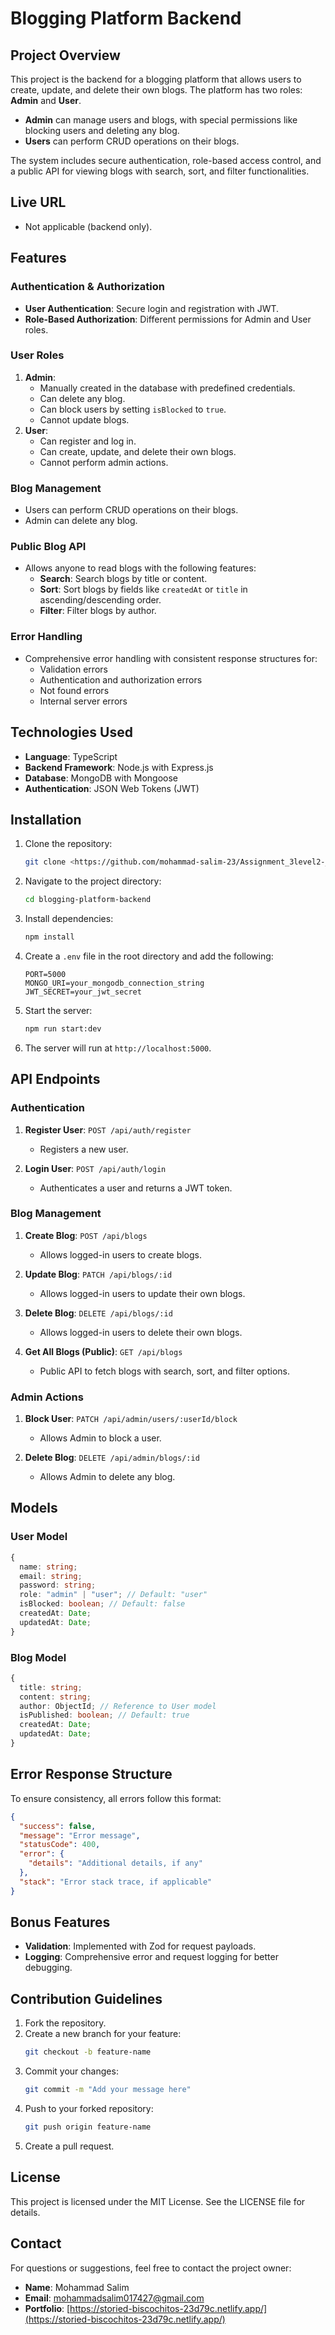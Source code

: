 # Blogging Platform Backend

## Project Overview
This project is the backend for a blogging platform that allows users to create, update, and delete their own blogs. The platform has two roles: **Admin** and **User**. 

- **Admin** can manage users and blogs, with special permissions like blocking users and deleting any blog.
- **Users** can perform CRUD operations on their blogs.

The system includes secure authentication, role-based access control, and a public API for viewing blogs with search, sort, and filter functionalities.

## Live URL
- Not applicable (backend only).

## Features
### Authentication & Authorization
- **User Authentication**: Secure login and registration with JWT.
- **Role-Based Authorization**: Different permissions for Admin and User roles.

### User Roles
1. **Admin**:
   - Manually created in the database with predefined credentials.
   - Can delete any blog.
   - Can block users by setting `isBlocked` to `true`.
   - Cannot update blogs.
2. **User**:
   - Can register and log in.
   - Can create, update, and delete their own blogs.
   - Cannot perform admin actions.

### Blog Management
- Users can perform CRUD operations on their blogs.
- Admin can delete any blog.

### Public Blog API
- Allows anyone to read blogs with the following features:
  - **Search**: Search blogs by title or content.
  - **Sort**: Sort blogs by fields like `createdAt` or `title` in ascending/descending order.
  - **Filter**: Filter blogs by author.

### Error Handling
- Comprehensive error handling with consistent response structures for:
  - Validation errors
  - Authentication and authorization errors
  - Not found errors
  - Internal server errors

## Technologies Used
- **Language**: TypeScript
- **Backend Framework**: Node.js with Express.js
- **Database**: MongoDB with Mongoose
- **Authentication**: JSON Web Tokens (JWT)

## Installation
1. Clone the repository:
   ```bash
   git clone <https://github.com/mohammad-salim-23/Assignment_3level2-_blog.git>
   ```
2. Navigate to the project directory:
   ```bash
   cd blogging-platform-backend
   ```
3. Install dependencies:
   ```bash
   npm install
   ```
4. Create a `.env` file in the root directory and add the following:
   ```env
   PORT=5000
   MONGO_URI=your_mongodb_connection_string
   JWT_SECRET=your_jwt_secret
   ```
5. Start the server:
   ```bash
   npm run start:dev
   ```
6. The server will run at `http://localhost:5000`.

## API Endpoints
### Authentication
1. **Register User**: `POST /api/auth/register`
   - Registers a new user.

2. **Login User**: `POST /api/auth/login`
   - Authenticates a user and returns a JWT token.

### Blog Management
1. **Create Blog**: `POST /api/blogs`
   - Allows logged-in users to create blogs.

2. **Update Blog**: `PATCH /api/blogs/:id`
   - Allows logged-in users to update their own blogs.

3. **Delete Blog**: `DELETE /api/blogs/:id`
   - Allows logged-in users to delete their own blogs.

4. **Get All Blogs (Public)**: `GET /api/blogs`
   - Public API to fetch blogs with search, sort, and filter options.

### Admin Actions
1. **Block User**: `PATCH /api/admin/users/:userId/block`
   - Allows Admin to block a user.

2. **Delete Blog**: `DELETE /api/admin/blogs/:id`
   - Allows Admin to delete any blog.

## Models
### User Model
```typescript
{
  name: string;
  email: string;
  password: string;
  role: "admin" | "user"; // Default: "user"
  isBlocked: boolean; // Default: false
  createdAt: Date;
  updatedAt: Date;
}
```

### Blog Model
```typescript
{
  title: string;
  content: string;
  author: ObjectId; // Reference to User model
  isPublished: boolean; // Default: true
  createdAt: Date;
  updatedAt: Date;
}
```

## Error Response Structure
To ensure consistency, all errors follow this format:
```json
{
  "success": false,
  "message": "Error message",
  "statusCode": 400,
  "error": {
    "details": "Additional details, if any"
  },
  "stack": "Error stack trace, if applicable"
}
```

## Bonus Features
- **Validation**: Implemented with Zod for request payloads.
- **Logging**: Comprehensive error and request logging for better debugging.

## Contribution Guidelines
1. Fork the repository.
2. Create a new branch for your feature:
   ```bash
   git checkout -b feature-name
   ```
3. Commit your changes:
   ```bash
   git commit -m "Add your message here"
   ```
4. Push to your forked repository:
   ```bash
   git push origin feature-name
   ```
5. Create a pull request.

## License
This project is licensed under the MIT License. See the LICENSE file for details.

## Contact
For questions or suggestions, feel free to contact the project owner:
- **Name**: Mohammad Salim
- **Email**: mohammadsalim017427@gmail.com
- **Portfolio**: [https://storied-biscochitos-23d79c.netlify.app/](https://storied-biscochitos-23d79c.netlify.app/)
